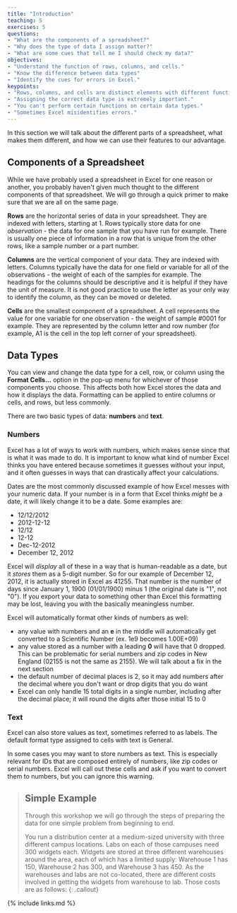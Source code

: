```yaml
---
title: "Introduction"
teaching: 5
exercises: 5
questions:
- "What are the components of a spreadsheet?"
- "Why does the type of data I assign matter?"
- "What are some cues that tell me I should check my data?"
objectives:
- "Understand the function of rows, columns, and cells."
- "Know the difference between data types"
- "Identify the cues for errors in Excel."
keypoints:
- "Rows, columns, and cells are distinct elements with different functions."
- "Assigning the correct data type is extremely important."
- "You can't perform certain functions on certain data types."
- "Sometimes Excel misidentifies errors."
---
```



In this section we will talk about the different parts of a spreadsheet, what makes them different, and how we can use their features to our advantage. 

## Components of a Spreadsheet

While we have probably used a spreadsheet in Excel for one reason or another, you probably haven't given much thought to the different components of that spreadsheet. We will go through a quick primer to make sure that we are all on the same page.

**Rows** are the horizontal series of data in your spreadsheet. They are indexed with letters, starting at 1. Rows typically store data for one *observation* - the data for one sample that you have run for example. There is usually one piece of information in a row that is unique from the other rows, like a sample number or a part number.

**Columns** are the vertical component of your data. They are indexed with letters. Columns typically have the data for one field or variable for all of the observations - the weight of each of the samples for example. The headings for the columns should be descriptive and it is helpful if they have the unit of measure. It is not good practice to use the letter as your only way to identify the column, as they can be moved or deleted.

**Cells** are the smallest component of a spreadsheet. A cell represents the value for one variable for one observation - the weight of sample #0001 for example. They are represented by the column letter and row number (for example, A1 is the cell in the top left corner of your spreadsheet). 

## Data Types 

You can view and change the data type for a cell, row, or column using the **Format Cells...** option in the pop-up menu for whichever of those components you choose. This affects both how Excel stores the data and how it displays the data. Formatting can be applied to entire columns or cells, and rows, but less commonly.

There are two basic types of data: **numbers** and **text**. 

### Numbers

Excel has a lot of ways to work with numbers, which makes sense since that is what it was made to do. It is important to know what kind of number Excel thinks you have entered because sometimes it guesses without your input, and it often guesses in ways that can drastically affect your calculations.

Dates are the most commonly discussed example of how Excel messes with your numeric data. If your number is in a form that Excel thinks *might* be a date, it will likely change it to be a date. Some examples are:
- 12/12/2012
- 2012-12-12
- 12/12
- 12-12
- Dec-12-2012
- December 12, 2012

Excel will *display* all of these in a way that is human-readable as a date, but it *stores* them as a 5-digit number. So for our example of December 12, 2012, it is actually stored in Excel as 41255. That number is the number of days since January 1, 1900 (01/01/1900) minus 1 (the original date is "1", not "0"). If you export your data to something other than Excel this formatting may be lost, leaving you with the basically meaningless number. 

Excel will automatically format other kinds of numbers as well:
- any value with numbers and an **e** in the middle will automatically get converted to a Scientific Number (ex. 1e9 becomes 1.00E+09)
- any value stored as a number with a leading **0** will have that 0 dropped. This can be problematic for serial numbers and zip codes in New England (02155 is not the same as 2155). We will talk about a fix in the next section
-  the default number of decimal places is 2, so it may add numbers after the decimal where you don't want or drop digits that you do want
-  Excel can only handle 15 total digits in a single number, including after the decimal place; it will round the digits after those initial 15 to 0

### Text

Excel can also store values as text, sometimes referred to as labels. The default format type assigned to cells with text is General.

In some cases you may want to store numbers as text. This is especially relevant for IDs that are composed entirely of numbers, like zip codes or serial numbers. Excel will call out these cells and ask if you want to convert them to numbers, but you can ignore this warning.

> ## Simple Example
> Through this workshop we will go through the steps of preparing the data for one simple problem from beginning to end. 
> 
> You run a distribution center at a medium-sized university with three different campus locations. Labs on each of those campuses need 300 widgets each. Widgets are stored at three different warehouses around the area, each of which has a limited supply: Warehouse 1 has 150, Warehouse 2 has 300, and Warehouse 3 has 450. 
> As the warehouses and labs are not co-located, there are different costs involved in getting the widgets from warehouse to lab. Those costs are as follows:
{: .callout}


   








 


{% include links.md %}

